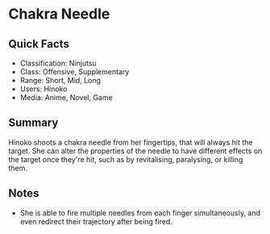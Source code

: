 # Chakra Needle

## Quick Facts
- Classification: Ninjutsu
- Class: Offensive, Supplementary
- Range: Short, Mid, Long
- Users: Hinoko
- Media: Anime, Novel, Game

## Summary
Hinoko shoots a chakra needle from her fingertips, that will always hit the target. She can alter the properties of the needle to have different effects on the target once they're hit, such as by revitalising, paralysing, or killing them.

## Notes
- She is able to fire multiple needles from each finger simultaneously, and even redirect their trajectory after being fired.
